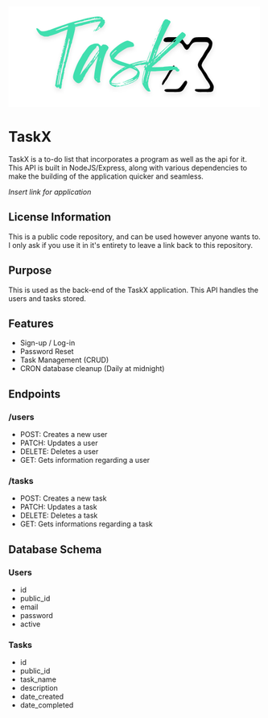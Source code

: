 ![TaskX](./TaskX.png)

# TaskX 

TaskX is a to-do list that incorporates a program as well as the api for it. This API is built in NodeJS/Express, along with various dependencies to make the building of the application quicker and seamless.

*Insert link for application*

## License Information

This is a public code repository, and can be used however anyone wants to. I only ask if you use it in it's entirety to leave a link back to this repository.

## Purpose

This is used as the back-end of the TaskX application. This API handles the users and tasks stored.

## Features

 - Sign-up / Log-in
 - Password Reset
 - Task Management (CRUD)
 - CRON database cleanup (Daily at midnight)

## Endpoints

### /users
 - POST: Creates a new user
 - PATCH: Updates a user
 - DELETE: Deletes a user
 - GET: Gets information regarding a user

### /tasks
 - POST: Creates a new task
 - PATCH: Updates a task
 - DELETE: Deletes a task
 - GET: Gets informations regarding a task

## Database Schema

### Users
 - id
 - public_id
 - email
 - password
 - active

### Tasks
 - id
 - public_id
 - task_name
 - description
 - date_created
 - date_completed